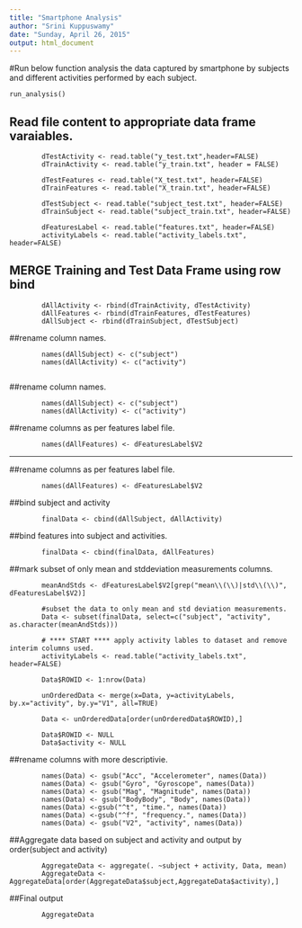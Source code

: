 ```yaml
---
title: "Smartphone Analysis"
author: "Srini Kuppuswamy"
date: "Sunday, April 26, 2015"
output: html_document
---
```


#Run below function analysis the data captured by smartphone by subjects and different activities performed by each subject.


```{r}
run_analysis()
```

##  Read file content to appropriate data frame varaiables.

```{r}
        dTestActivity <- read.table("y_test.txt",header=FALSE)
        dTrainActivity <- read.table("y_train.txt", header = FALSE)
        
        dTestFeatures <- read.table("X_test.txt", header=FALSE)
        dTrainFeatures <- read.table("X_train.txt", header=FALSE)
        
        dTestSubject <- read.table("subject_test.txt", header=FALSE)
        dTrainSubject <- read.table("subject_train.txt", header=FALSE)
        
        dFeaturesLabel <- read.table("features.txt", header=FALSE)
        activityLabels <- read.table("activity_labels.txt", header=FALSE)

```

## MERGE Training and Test Data Frame using row bind
```{r}
        dAllActivity <- rbind(dTrainActivity, dTestActivity)
        dAllFeatures <- rbind(dTrainFeatures, dTestFeatures)
        dAllSubject <- rbind(dTrainSubject, dTestSubject)
```

##rename column names.
```{r}
        names(dAllSubject) <- c("subject")
        names(dAllActivity) <- c("activity")
        
```

##rename column names.
```{r}
        names(dAllSubject) <- c("subject")
        names(dAllActivity) <- c("activity")
```


##rename columns as per features label file.
```{r}
        names(dAllFeatures) <- dFeaturesLabel$V2
```

***********************************************************



##rename columns as per features label file.
```{r}
        names(dAllFeatures) <- dFeaturesLabel$V2
```



##bind subject and activity
```{r}
        finalData <- cbind(dAllSubject, dAllActivity)
```




##bind features into subject and activities.
```{r}
        finalData <- cbind(finalData, dAllFeatures)
```



##mark subset of only mean and stddeviation measurements columns.
```{r}
        meanAndStds <- dFeaturesLabel$V2[grep("mean\\(\\)|std\\(\\)", dFeaturesLabel$V2)]
        
        #subset the data to only mean and std deviation measurements.
        Data <- subset(finalData, select=c("subject", "activity", as.character(meanAndStds)))
        
        # **** START **** apply activity lables to dataset and remove interim columns used.
        activityLabels <- read.table("activity_labels.txt", header=FALSE)
        
        Data$ROWID <- 1:nrow(Data)
        
        unOrderedData <- merge(x=Data, y=activityLabels, by.x="activity", by.y="V1", all=TRUE)
        
        Data <- unOrderedData[order(unOrderedData$ROWID),]
        
        Data$ROWID <- NULL
        Data$activity <- NULL
```



##rename columns with more descriptivie.
```{r}
        names(Data) <- gsub("Acc", "Accelerometer", names(Data))
        names(Data) <- gsub("Gyro", "Gyroscope", names(Data))
        names(Data) <- gsub("Mag", "Magnitude", names(Data))
        names(Data) <- gsub("BodyBody", "Body", names(Data))
        names(Data) <-gsub("^t", "time.", names(Data))
        names(Data) <-gsub("^f", "frequency.", names(Data))
        names(Data) <- gsub("V2", "activity", names(Data))
```



##Aggregate data based on subject and activity and output by order(subject and activity)
```{r}
        AggregateData <- aggregate(. ~subject + activity, Data, mean)
        AggregateData <- AggregateData[order(AggregateData$subject,AggregateData$activity),]
```



##Final output
```{r}
        AggregateData
```


